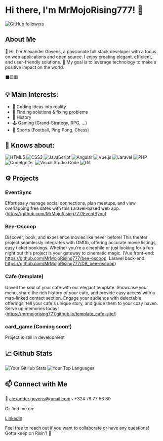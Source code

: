 # Hi there, I'm MrMojoRising777! 👋

[![GitHub followers](https://img.shields.io/github/followers/MrMojoRising777?label=Follow&style=social)](https://github.com/MrMojoRising777)

## About Me

👋 Hi, I'm Alexander Goyens, a passionate full stack developer with a focus on web applications and open source. I enjoy creating elegant, efficient, and user-friendly solutions.
🚀 My goal is to leverage technology to make a positive impact on the world.

⬛🟨🟥

## 💡 Main Interests:

<ul>
  <li>💭 Coding ideas into reality</li>
  <li>🔎 Finding solutions & fixing problems</li>
  <li>📜 History</li>
  <li>🕹️ Gaming (Grand-Strategy, RPG, ...)</li>
  <li>🏓 Sports (Football, Ping Pong, Chess)</li>
</ul>

## 🧠 Knows about:

<img src="https://img.shields.io/badge/html5-%23E34F26.svg?style=for-the-badge&amp;logo=html5&amp;logoColor=white" alt="HTML5"> <img src="https://img.shields.io/badge/css3-%231572B6.svg?style=for-the-badge&amp;logo=css3&amp;logoColor=white" alt="CSS3"> <img src="https://img.shields.io/badge/javascript-%23323330.svg?style=for-the-badge&amp;logo=javascript&amp;logoColor=%23F7DF1E" alt="JavaScript"> <img src="https://img.shields.io/badge/angular-%23DD0031.svg?style=for-the-badge&amp;logo=angular&amp;logoColor=white" alt="Angular"> <img src="https://img.shields.io/badge/vuejs-%2335495e.svg?style=for-the-badge&amp;logo=vue.js&amp;logoColor=%234FC08D" alt="Vue.js"> <img src="https://img.shields.io/badge/laravel-%23FF2D20.svg?style=for-the-badge&amp;logo=laravel&amp;logoColor=white" alt="Laravel"> <img src="https://img.shields.io/badge/php-%23777BB4.svg?style=for-the-badge&amp;logo=php&amp;logoColor=white" alt="PHP"> <img src="https://img.shields.io/badge/codeigniter-%23EF4223.svg?style=for-the-badge&amp;logo=codeigniter&amp;logoColor=white" alt="CodeIgniter"> <img src="https://img.shields.io/badge/visualstudiocode-%23007ACC.svg?style=for-the-badge&amp;logo=visual-studio-code&amp;logoColor=white" alt="Visual Studio Code"> <img src="https://img.shields.io/badge/git-%23F05033.svg?style=for-the-badge&amp;logo=git&amp;logoColor=white" alt="Git">

## ⚙️ Projects

### EventSync
Effortlessly manage social connections, plan meetups, and view overlapping free dates with this Laravel-based web app.
(https://github.com/MrMojoRising777/EventSync)

### Bee-Oscoop
Discover, book, and experience movies like never before! This theater project seamlessly integrates with OMDb, offering accurate movie listings, easy ticket bookings. Whether you're a cinephile or just looking for a fun night out this project is your gateway to cinematic magic.
(Vue front-end: https://github.com/MrMojoRising777/bee-oscoop,
Laravel back-end: https://github.com/MrMojoRising777/DB_bee-oscoop)

### Cafe (template)
Unveil the soul of your cafe with our elegant template. Showcase your menu, share the rich history of your cafe, and provide easy access with a map-linked contact section. Engage your audience with delectable offerings, tell your cafe's unique story, and guide them to your cozy haven. Serve up memories today!
(https://mrmojorising777.github.io/template_cafe-site/)

### card_game (Coming soon!)
Project is still in development

## 📈 Github Stats

![Your GitHub Stats](https://github-readme-stats.vercel.app/api?username=MrMojoRising777&show_icons=true&hide=issues,contribs&theme=radical) ![Your Top Languages](https://github-readme-stats.vercel.app/api/top-langs/?username=MrMojoRising777&layout=compact&theme=radical)

## 📫 Connect with Me

📧 alexander.goyens@gmail.com
📞 +324 76 77 56 80

<p class="links">Or find me on:</p>
<a href="https://www.linkedin.com/in/alexander-goyens-a0a8a2224/" target="blank">Linkedin</a>

Feel free to reach out if you want to collaborate or have any questions!
Gotta keep on Risin'! 🚀

